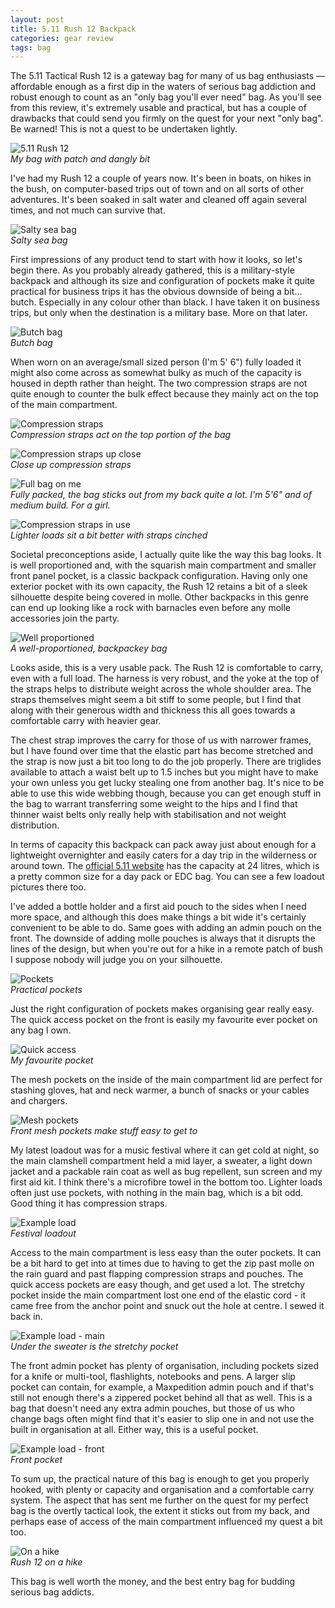 ```yaml
---
layout: post
title: 5.11 Rush 12 Backpack
categories: gear review
tags: bag
---
```


The 5.11 Tactical Rush 12 is a gateway bag for many of us bag enthusiasts — affordable enough as a first dip in the waters of serious bag addiction and robust enough to count as an "only bag you'll ever need" bag. As you'll see from this review, it's extremely usable and practical, but has a couple of drawbacks that could send you firmly on the quest for your next "only bag". Be warned! This is not a quest to be undertaken lightly.

![5.11 Rush 12](/img/blog/rush12/190106_2.jpg)  
*My bag with patch and dangly bit*

I've had my Rush 12 a couple of years now. It's been in boats, on hikes in the bush, on computer-based trips out of town and on all sorts of other adventures. It's been soaked in salt water and cleaned off again several times, and not much can survive that.

![Salty sea bag](/img/blog/rush12/IMG_3434.jpg)  
*Salty sea bag*

First impressions of any product tend to start with how it looks, so let's begin there. As you probably already gathered, this is a military-style backpack and although its size and configuration of pockets make it quite practical for business trips it has the obvious downside of being a bit... butch. Especially in any colour other than black. I have taken it on business trips, but only when the destination is a military base. More on that later.

![Butch bag](/img/blog/rush12/190106_3.jpg)  
*Butch bag*

When worn on an average/small sized person (I'm 5' 6") fully loaded it might also come across as somewhat bulky as much of the capacity is housed in depth rather than height. The two compression straps are not quite enough to counter the bulk effect because they mainly act on the top of the main compartment.

![Compression straps](/img/blog/rush12/190106.jpg)  
*Compression straps act on the top portion of the bag*

![Compression straps up close](/img/blog/rush12/190106_1.jpg)  
*Close up compression straps*

![Full bag on me](/img/blog/rush12/190106_12.jpg)  
*Fully packed, the bag sticks out from my back quite a lot. I'm 5'6" and of medium build. For a girl.*

![Compression straps in use](/img/blog/rush12/190106_13.jpg)  
*Lighter loads sit a bit better with straps cinched*

Societal preconceptions aside, I actually quite like the way this bag looks. It is well proportioned and, with the squarish main compartment and smaller front panel pocket, is a classic backpack configuration. Having only one exterior pocket with its own capacity, the Rush 12 retains a bit of a sleek silhouette despite being covered in molle. Other backpacks in this genre can end up looking like a rock with barnacles even before any molle accessories join the party.

![Well proportioned](/img/blog/rush12/190106_10.jpg)  
*A well-proportioned, backpackey bag*

Looks aside, this is a very usable pack. The Rush 12 is comfortable to carry, even with a full load. The harness is very robust, and the yoke at the top of the straps helps to distribute weight across the whole shoulder area. The straps themselves might seem a bit stiff to some people, but I find that along with their generous width and thickness this all goes towards a comfortable carry with heavier gear. 

The chest strap improves the carry for those of us with narrower frames, but I have found over time that the elastic part has become stretched and the strap is now just a bit too long to do the job properly. There are triglides available to attach a waist belt up to 1.5 inches but you might have to make your own unless you get lucky stealing one from another bag. It's nice to be able to use this wide webbing though, because you can get enough stuff in the bag to warrant transferring some weight to the hips and I find that thinner waist belts only really help with stabilisation and not weight distribution.

In terms of capacity this backpack can pack away just about enough for a lightweight overnighter and easily caters for a day trip in the wilderness or around town. The [official 5.11 website](https://www.511tactical.com/rush-12-backpack.html) has the capacity at 24 litres, which is a pretty common size for a day pack or EDC bag. You can see a few loadout pictures there too. 

I've added a bottle holder and a first aid pouch to the sides when I need more space, and although this does make things a bit wide it's certainly convenient to be able to do. Same goes with adding an admin pouch on the front. The downside of adding molle pouches is always that it disrupts the lines of the design, but when you're out for a hike in a remote patch of bush I suppose nobody will judge you on your silhouette.

![Pockets](/img/blog/rush12/190106_4.jpg)  
*Practical pockets*

Just the right configuration of pockets makes organising gear really easy. The quick access pocket on the front is easily my favourite ever pocket on any bag I own. 

![Quick access](/img/blog/rush12/190106_5.jpg)  
*My favourite pocket*

The mesh pockets on the inside of the main compartment lid are perfect for stashing gloves, hat and neck warmer, a bunch of snacks or your cables and chargers. 

![Mesh pockets](/img/blog/rush12/190106_6.jpg)  
*Front mesh pockets make stuff easy to get to*

My latest loadout was for a music festival where it can get cold at night, so the main clamshell compartment held a mid layer, a sweater, a light down jacket and a packable rain coat as well as bug repellent, sun screen and my first aid kit. I think there's a microfibre towel in the bottom too. Lighter loads often just use pockets, with nothing in the main bag, which is a bit odd. Good thing it has compression straps.

![Example load](/img/blog/rush12/190106_7.jpg)  
*Festival loadout*

Access to the main compartment is less easy than the outer pockets. It can be a bit hard to get into at times due to having to get the zip past molle on the rain guard and past flapping compression straps and pouches. The quick access pockets are easy though, and get used a lot. The stretchy pocket inside the main compartment lost one end of the elastic cord - it came free from the anchor point and snuck out the hole at centre. I sewed it back in.

![Example load - main](/img/blog/rush12/190106_8.jpg)  
*Under the sweater is the stretchy pocket*

The front admin pocket has plenty of organisation, including pockets sized for a knife or multi-tool, flashlights, notebooks and pens. A larger slip pocket can contain, for example, a Maxpedition admin pouch and if that's still not enough there's a zippered pocket behind all that as well. This is a bag that doesn't need any extra admin pouches, but those of us who change bags often might find that it's easier to slip one in and not use the built in organisation at all. Either way, this is a useful pocket.

![Example load - front](/img/blog/rush12/190106_9.jpg)  
*Front pocket*

To sum up, the practical nature of this bag is enough to get you properly hooked, with plenty or capacity and organisation and a comfortable carry system. The aspect that has sent me further on the quest for my perfect bag is the overtly tactical look, the extent it sticks out from my back, and perhaps ease of access of the main compartment influenced my quest a bit too.

![On a hike](/img/blog/rush12/hikingbag.jpg)  
*Rush 12 on a hike*

This bag is well worth the money, and the best entry bag for budding serious bag addicts.
